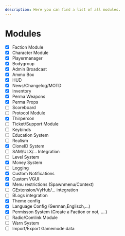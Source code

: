 ```yaml
---
description: Here you can find a list of all modules.
---
```


# Modules

* [x] Faction Module
* [x] Character Module
* [x] Playermanager
* [x] Bodygroup
* [x] Admin Broadcast
* [x] Ammo Box
* [x] HUD
* [x] News/Changelog/MOTD
* [x] Inventory
* [x] Perma Weapons
* [x] Perma Props
* [ ] Scoreboard
* [ ] Protocol Module
* [x] Thirperson
* [ ] Ticket/Support Module
* [ ] Keybinds
* [ ] Education System
* [ ] Realism
* [x] CloneID System
* [ ] SAM/ULX/... Integration
* [ ] Level System
* [x] Money System
* [ ] Logging
* [x] Custom Notifications
* [x] Custom VGUI
* [x] Menu restrictions (Spawnmenu/Context)
* [ ] GExtension/VyHub/... integration
* [ ] BLogs integration
* [x] Theme config
* [x] Language Config (German,Englisch,...)
* [x] Permisson System (Create a Faction or not, ....)
* [ ] Radio/Comlink Module
* [ ] Warn System
* [ ] Import/Export Gamemode data
